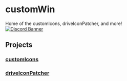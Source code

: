 # customWin
Home of the customIcons, driveIconPatcher, and more!   
[![Discord Banner](https://discordapp.com/api/guilds/1086162268816945272/widget.png?style=banner3)](https://discord.gg/MgY2hWURgK)

## Projects
### [customIcons](https://github.com/customWin/customIcons)
### [driveIconPatcher](https://github.com/customWin/driveIconPatcher)

